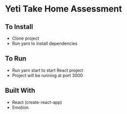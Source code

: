 # Yeti Take Home Assessment

## To Install

- Clone project
- Run yarn to install dependencies

## To Run

- Run yarn start to start React project
- Project will be running at port 3000

## Built With

- React (create-react-app)
- Emotion
